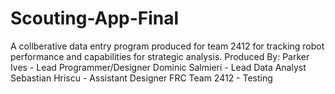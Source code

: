 # Scouting-App-Final
A collberative data entry program produced for team 2412 for tracking robot performance and capabilities for strategic analysis.
Produced By:
Parker Ives - Lead Programmer/Designer
Dominic Salmieri - Lead Data Analyst
Sebastian Hriscu - Assistant Designer
FRC Team 2412 - Testing
